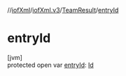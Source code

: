 //[iofXml](../../../index.md)/[iofXml.v3](../index.md)/[TeamResult](index.md)/[entryId](entry-id.md)

# entryId

[jvm]\
protected open var [entryId](entry-id.md): [Id](../-id/index.md)
